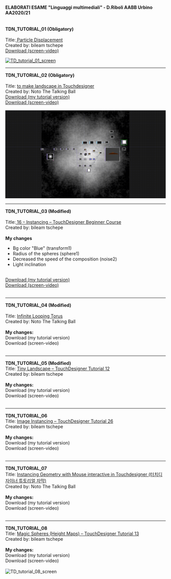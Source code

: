 
<strong>ELABORATI ESAME "Linguaggi multimediali" - D.Riboli AABB Urbino AA2020/21</strong>
<br><br><br>
<b>TDN_TUTORIAL_01 (Obligatory)</b>
<br><br>
Title:<a href="https://www.youtube.com/watch?v=hbZjgHSCAPI&amp;ab_channel=bileamtschepe"> Particle Displacement</a>
<br>
Created by: bileam tschepe
<br>
<a href="https://github.com/daniele-ph/AABB.Urbino.daniele.lisi/files/6384006/TD_tutorial_01_screen-video.zip">Download (screen-video) 
  
![TD_tutorial_01_screen](https://user-images.githubusercontent.com/77739462/116413304-c5cac500-a837-11eb-9797-cb623e3c9d68.png)

--------
</a><b>TDN_TUTORIAL_02 (Obligatory)</b>
<br><br>
Title: <a href="https://www.youtube.com/watch?v=Kxng628ejFY&ab_channel=NotoTheTalkingBallHow">to make landscape in Touchdesigner</a>
<br>Created by: Noto The Talking Ball
<br>
<a href="https://github.com/daniele-ph/Elaborato.esame.daniele.lisi/files/6077874/Dl_tutorial_02.toe.zip">Download (my tutorial version)</a>
<br>
<a href="https://github.com/daniele-ph/AABB.Urbino.daniele.lisi/files/6384022/TD_tutorial_02_screen-video.zip">Download (screen-video)</a>
<br><br>
![cover](TD_tutorial_02_screen.png)

--------
<b>TDN_TUTORIAL_03 (Modified)</b>
<br><br>
Title:<a href="https://www.youtube.com/watch?v=rYet0SwTYa0&ab_channel=bileamtschepe"> 16 – Instancing – TouchDesigner Beginner Course</a>
 <br>
 Created by: bileam tschepe 
 <br><br>
<b>My changes</b>
- Bg color "Blue" (transform1)<br>
- Radius of the spheres (sphere1)<br>
- Decreased the speed of the composition (noise2)<br>
- Light inclination
<br>
<a href="https://github.com/daniele-ph/AABB.Urbino.daniele.lisi/files/6391929/Dl_tutorial_03.2.toe.zip">Download (my tutorial version)</a>
<br>
<a href="https://github.com/daniele-ph/AABB.Urbino.daniele.lisi/files/6392182/TD_tutorial_03_screen-video.zip">Download (screen-video)</a>
<br><br>

--------
</a><b>TDN_TUTORIAL_04 (Modified)</b>
<br><br>
Title: <a href="https://www.youtube.com/watch?v=lg6hNhQOtIA&ab_channel=NotoTheTalkingBall">Infinite Looping Torus</a>
<br>
Created by: Noto The Talking Ball 
<br><br>
<b>My changes:</b>
<br>
Download (my tutorial version)
<br>
Download (screen-video)
<br><br>

--------
</a><b>TDN_TUTORIAL_05 (Modified)</b>
<br>
Title: <a href="https://www.youtube.com/watch?v=AO7mqjLj8n4&ab_channel=bileamtschepe">Tiny Landscape – TouchDesigner Tutorial 12</a>
<br>
Created by: bileam tschepe
<br><br>
<b>My changes:</b>
<br>
Download (my tutorial version)
<br>
Download (screen-video)
<br><br>

--------
<b>TDN_TUTORIAL_06</b>
<br>
Title: <a href="https://www.youtube.com/watch?v=dCWUiyBYeho&ab_channel=bileamtschepe">Image Instancing – TouchDesigner Tutorial 26</a>
<br>
Created by: bileam tschepe
<br><br>
<b>My changes:</b>
<br>
Download (my tutorial version)
<br>
Download (screen-video)
<br><br>

--------
<b>TDN_TUTORIAL_07</b>
<br>
Title: <a href="https://www.youtube.com/watch?v=SJZIMGg-thY&ab_channel=NotoTheTalkingBall">Instancing Geometry with Mouse interactive in Touchdesigner (터치디자이너 튜토리얼 자막)</a>
<br>
Created by: Noto The Talking Ball
<br><br>
<b>My changes:</b>
<br>
Download (my tutorial version)
<br>
Download (screen-video)
<br><br>

--------
<b>TDN_TUTORIAL_08</b>
<br>
Title: <a href="https://www.youtube.com/watch?v=pEp6XiAf8cA&ab_channel=bileamtschepe">Magic Spheres (Height Maps) – TouchDesigner Tutorial 13</a>
<br>
Created by: bileam tschepe
<br><br>
<b>My changes:</b>
<br>
Download (my tutorial version)
<br>
Download (screen-video)
<br><br>
![TD_tutorial_08_screen](https://user-images.githubusercontent.com/77739462/116424286-ad5fa800-a841-11eb-87a4-2aa0a8d20fd6.png)








